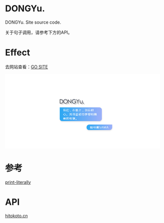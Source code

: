 # DONGYu.
DONGYu. Site source code.

关于句子调用，请参考下方的API。

# Effect 


去网站查看：[GO SITE][1] 

![demo][2]



# 参考
[print-literally][3] 



# API
[hitokoto.cn][4] 


  [1]: https://dongyu.site
  [2]: https://github.com/Tamshen/DONGYu./blob/master/demo.gif
  [3]: https://github.com/justforuse/justforuse.github.io/blob/master/print-literally/demo.html
  [4]: http://hitokoto.cn/api

